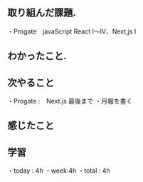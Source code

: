 ## 取り組んだ課題. 
・Progate　javaScript React Ⅰ〜Ⅳ、Next,js Ⅰ
## わかったこと. 
 ## 次やること 　　　            
・Progate :　Next.js 最後まで
・月報を書く
## 感じたこと
## 学習
・today : 4h 
・week:4h
・total : 4h